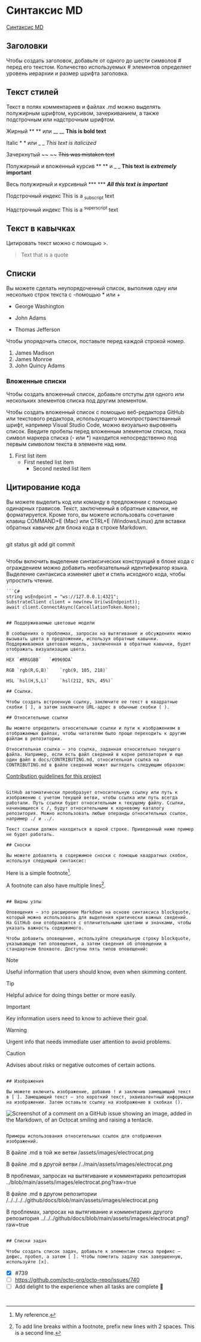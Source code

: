 # Синтаксис MD

[Синтаксис MD](https://docs.github.com/ru/get-started/writing-on-github/getting-started-with-writing-and-formatting-on-github/basic-writing-and-formatting-syntax)

## Заголовки

Чтобы создать заголовок, добавьте от одного до шести символов # перед его текстом. Количество используемых # элементов определяет уровень иерархии и размер шрифта заголовка.

## Текст стилей

Текст в полях комментариев и файлах .md можно выделять полужирным шрифтом, курсивом, зачеркиванием, а также подстрочным или надстрочным шрифтом.

Жирный	** ** или __ __	**This is bold text**

Italic	* * или _ _ 	_This text is italicized_

Зачеркнутый	~~ ~~	~~This was mistaken text~~

Полужирный и вложенный курсив	** ** и _ _	**This text is _extremely_ important**

Весь полужирный и курсивный	*** ***	***All this text is important***

Подстрочный индекс	<sub> </sub>	This is a <sub>subscript</sub> text

Надстрочный индекс	<sup> </sup>	This is a <sup>superscript</sup> text

## Текст в кавычках

Цитировать текст можно с помощью >.

> Text that is a quote

## Списки

Вы можете сделать неупорядоченный список, выполнив одну или несколько строк текста с -помощью * или +

- George Washington
* John Adams
+ Thomas Jefferson

Чтобы упорядочить список, поставьте перед каждой строкой номер.

1. James Madison
2. James Monroe
3. John Quincy Adams

### Вложенные списки

Чтобы создать вложенный список, добавьте отступы для одного или нескольких элементов списка под другим элементом.

Чтобы создать вложенный список с помощью веб-редактора GitHub или текстового редактора, использующего монопространстванный шрифт, например Visual Studio Code, можно визуально выровнять список. Введите пробелы перед вложенным элементом списка, пока символ маркера списка (- или *) находится непосредственно под первым символом текста в элементе над ним.

1. First list item
   - First nested list item
     - Second nested list item

## Цитирование кода

Вы можете выделить код или команду в предложении с помощью одинарных грависов. Текст, заключенный в обратные кавычки, не форматируется. 
Кроме того, вы можете использовать сочетание клавиш COMMAND+E (Mac) или CTRL+E (Windows/Linux) для вставки обратных кавычек для блока кода в строке Markdown.

```
```
git status
git add
git commit
```
```

Чтобы включить выделение синтаксических конструкций в блоке кода с ограждением можно добавить необязательный идентификатор языка.
Выделение синтаксиса изменяет цвет и стиль исходного кода, чтобы упростить чтение.

```
```C#
string wsEndpoint = "ws://127.0.0.1:4321";
SubstrateClient client = new(new Uri(wsEndpoint));
await client.ConnectAsync(CancellationToken.None);
```
```

## Поддерживаемые цветовые модели

В сообщениях о проблемах, запросах на вытягивание и обсуждениях можно вызывать цвета в предложении, используя обратные кавычки. Поддерживаемая цветовая модель, заключенная в обратные кавычки, будет отображать визуализацию цвета.

HEX	`#RRGGBB`	`#0969DA`

RGB	`rgb(R,G,B)`	`rgb(9, 105, 218)`

HSL	`hsl(H,S,L)`	`hsl(212, 92%, 45%)`

## Ссылки.

Чтобы создать встроенную ссылку, заключите ее текст в квадратные скобки [ ], а затем заключите URL-адрес в обычные скобки ( ).

## Относительные ссылки

Вы можете определить относительные ссылки и пути к изображениям в отображаемых файлах, чтобы читателям было проще переходить к другим файлам в репозитории.

Относительная ссылка — это ссылка, заданная относительно текущего файла. Например, если есть файл сведений в корне репозитория и еще один файл в docs/CONTRIBUTING.md, относительная ссылка на CONTRIBUTING.md в файле сведений может выглядеть следующим образом:

```
[Contribution guidelines for this project](docs/CONTRIBUTING.md)
```

GitHub автоматически преобразует относительную ссылку или путь к изображению с учетом текущей ветви, чтобы ссылка или путь всегда работали. Путь ссылки будет относительным к текущему файлу. Ссылки, начинающиеся с /, будут относительными к корневому каталогу репозитория. Можно использовать любые операнды относительных ссылок, например ./ и ../.

Текст ссылки должен находиться в одной строке. Приведенный ниже пример не будет работать.

## Сноски

Вы можете добавлять в содержимое сноски с помощью квадратных скобок, используя следующий синтаксис:

```
Here is a simple footnote[^1].

A footnote can also have multiple lines[^2].

[^1]: My reference.
[^2]: To add line breaks within a footnote, prefix new lines with 2 spaces.
  This is a second line.
```

## Видны узлы

Оповещения — это расширение Markdown на основе синтаксиса blockquote, который можно использовать для выделения критически важных сведений. На GitHub они отображаются с отличительными цветами и значками, чтобы указать важность содержимого.

Чтобы добавить оповещение, используйте специальную строку blockquote, указывающую тип оповещения, а затем сведения об оповещении в стандартном блоквоте. Доступны пять типов оповещений:

```
> [!NOTE]
> Useful information that users should know, even when skimming content.

> [!TIP]
> Helpful advice for doing things better or more easily.

> [!IMPORTANT]
> Key information users need to know to achieve their goal.

> [!WARNING]
> Urgent info that needs immediate user attention to avoid problems.

> [!CAUTION]
> Advises about risks or negative outcomes of certain actions.
```

## Изображения

Вы можете включить изображение, добавив ! и заключив замещающий текст в [ ]. Замещающий текст — это короткий текст, эквивалентный информации на изображении. Затем оставьте ссылку на изображение в скобках ().

```
![Screenshot of a comment on a GitHub issue showing an image, added in the Markdown, of an Octocat smiling and raising a tentacle.](https://myoctocat.com/assets/images/base-octocat.svg)
```

Примеры использования относительных ссылок для отображения изображений.

```
В файле .md в той же ветви	/assets/images/electrocat.png

В файле .md в другой ветви	/../main/assets/images/electrocat.png

В проблемах, запросах на вытягивание и комментариях репозитория	../blob/main/assets/images/electrocat.png?raw=true

В файле .md в другом репозитории	/../../../../github/docs/blob/main/assets/images/electrocat.png

В проблемах, запросах на вытягивание и комментариях другого репозитория	../../../github/docs/blob/main/assets/images/electrocat.png?raw=true
```

## Списки задач

Чтобы создать список задач, добавьте к элементам списка префикс — дефис, пробел, а затем [ ]. Чтобы пометить задачу как завершенную, используйте [x].

```
- [x] #739
- [ ] https://github.com/octo-org/octo-repo/issues/740
- [ ] Add delight to the experience when all tasks are complete :tada:
```

